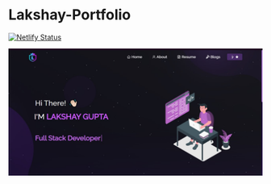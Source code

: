 # Lakshay-Portfolio
[![Netlify Status](https://api.netlify.com/api/v1/badges/5b2bfe11-606a-4294-9b47-df077bb10f11/deploy-status)](https://app.netlify.com/sites/lakshay-gupta-portfolio)

<img src="https://github.com/LoG1604/Lakshay-Portfolio/blob/main/google_view.jpg?raw=true"/>
